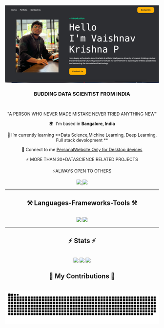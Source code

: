 
![](web_image.png)

<h3 align="center">BUDDING DATA SCIENTIST FROM INDIA</h3>

<br/>

<div align="center">
 
"A PERSON WHO NEVER MADE MISTAKE NEVER TRIED ANYTHING NEW"
 
 🌍  I'm based in **Bangalore, India**
 
 🤝 I’m currently learning **Data Science,Michine Learning, Deep Learning, Full stack devolopment **

 💬 Connect to me [PersonalWebsite Only for Desktop devices](https://Vaishnav2002.pythonanywhere.com)

 ⚡ MORE THAN 30+DATASCIENCE RELATED PROJECTS
 
 ⚡ALWAYS OPEN TO OTHERS
 

 </div>

<div align="center"> 
  <a href="mailto:vyshnavkrishnap2020@gmail.com">
    <img src="https://img.shields.io/badge/Gmail-333333?style=for-the-badge&logo=gmail&logoColor=red" />
  </a>
  <a href="https://www.linkedin.com/in/vaishnav-krishna-p-674a56256/" target="_blank">
    <img src="https://img.shields.io/badge/LinkedIn-0077B5?style=for-the-badge&logo=linkedin&logoColor=white" />
  </a>
</div>


 <hr/>
 
<h2 align="center">⚒️ Languages-Frameworks-Tools ⚒️</h2>
<br/>
<div align="center">
    <img src="https://skillicons.dev/icons?i=github,vscode,django,python,html,css,java,c&perline=4" />
<img src="https://skillicons.dev/icons?i=machinelearning,deeplearning&perline=2" /><br>

</div>

<hr/>

<h2 align="center">⚡ Stats ⚡</h2>
<br>
<div align="center">
   <img src="https://github-readme-stats.vercel.app/api?username=VaishnavGithuber&theme=dracula&show_icons=true&hide_border=false&count_private=true&cache_seconds=1800">
   <img src="https://github-readme-streak-stats.herokuapp.com/?user=VaishnavGithuber&theme=dracula&hide_border=false">
   <img src="https://github-readme-stats.vercel.app/api/top-langs/?username=VaishnavGithuber&theme=dracula&show_icons=true&hide_border=false&layout=compact&cache_seconds=1800">
</div>

<div align="center">
  <h2>🐍 My Contributions 🐍</h2>
  <br>
  <img src="https://raw.githubusercontent.com/VaishnavGithuber/VaishnavGithuber/output/snake.svg" alt="Snake animation" />
  
  <br/><br/><br/>
</div>
